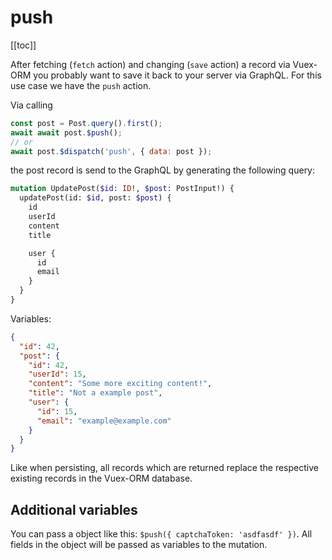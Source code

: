 # push

[[toc]]

After fetching (`fetch` action) and changing (`save` action) a record via Vuex-ORM you probably want to save it back to
your server via GraphQL. For this use case we have the `push` action.

Via calling

```javascript
const post = Post.query().first();
await await post.$push();
// or
await post.$dispatch('push', { data: post });
```

the post record is send to the GraphQL by generating the following query:


```graphql
mutation UpdatePost($id: ID!, $post: PostInput!) {
  updatePost(id: $id, post: $post) {
    id
    userId
    content
    title

    user {
      id
      email
    }
  }
}
```

Variables:

```json
{
  "id": 42,
  "post": {
    "id": 42,
    "userId": 15,
    "content": "Some more exciting content!",
    "title": "Not a example post",
    "user": {
      "id": 15,
      "email": "example@example.com"
    }
  }
}
```

Like when persisting, all records which are returned replace the respective existing records in the Vuex-ORM database.



## Additional variables

You can pass a object like this: `$push({ captchaToken: 'asdfasdf' })`. All fields in the object will be passed as
variables to the mutation. 
